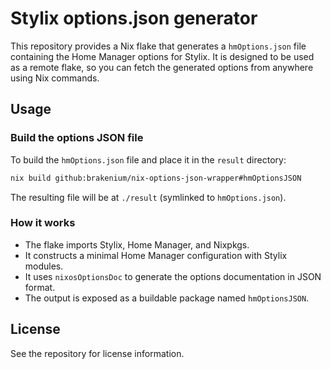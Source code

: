 # Stylix options.json generator

This repository provides a Nix flake that generates a `hmOptions.json` file containing the Home Manager options for Stylix. It is designed to be used as a remote flake, so you can fetch the generated options from anywhere using Nix commands.

## Usage

### Build the options JSON file

To build the `hmOptions.json` file and place it in the `result` directory:

```sh
nix build github:brakenium/nix-options-json-wrapper#hmOptionsJSON
```

The resulting file will be at `./result` (symlinked to `hmOptions.json`).

### How it works

- The flake imports Stylix, Home Manager, and Nixpkgs.
- It constructs a minimal Home Manager configuration with Stylix modules.
- It uses `nixosOptionsDoc` to generate the options documentation in JSON format.
- The output is exposed as a buildable package named `hmOptionsJSON`.

## License

See the repository for license information.
